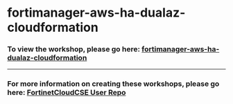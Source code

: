 <h1>fortimanager-aws-ha-dualaz-cloudformation</h1><h3>To view the workshop, please go here: <a href="https://fortinetcloudcse.github.io/fortimanager-aws-ha-dualaz-cloudformation/">fortimanager-aws-ha-dualaz-cloudformation</a></h3><hr><h3>For more information on creating these workshops, please go here: <a href="https://fortinetcloudcse.github.io/UserRepo/">FortinetCloudCSE User Repo</a></h3>